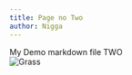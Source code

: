 ```yaml
---
title: Page no Two
author: Nigga
---
```


My Demo markdown file TWO
</br>
![Grass](../images/lol.png)
